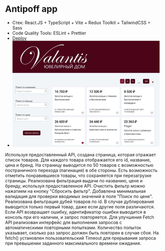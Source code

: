 # Antipoff app

- Стек: React.JS + TypeScript + Vite + Redux Toolkit + TailwindCSS + Sass
- Code Quality Tools: ESLint + Prettier
- [Deploy](https://mali-zi-valantis.netlify.app)
- ![Screenshot](https://github.com/Mali-zi/valantis/blob/main/public/screenshot.JPG)


Используя предоставленный API, создана страница, которая отражает список товаров. Для каждого товара отображается его id, название, цена и бренд.
На страницу выводится по 50 товаров с возможностью постраничного перехода (пагинация) в обе стороны.
Есть возможность отметить понравившиеся товары, что сохраняется при перезагрузке страницы.
Реализована фильтрация выдачи по названию, цене и бренду, используя предоставленное API. Очистить фильтр можно нажатием на кнопку "Сбросить фильтр".
Добавлена минимальная валидация для проверки вводимых значений в поле "Поиск по цене".
Реализована фильтрация дубей товаров по id. В случае дублирования выводится только первый товар, даже если другие поля различаются.
Если API возвращает ошибку, идентификатор ошибки выводится в консоль при его наличии, и запрос повторяется.
Для улучшения Fetch API реализован интерфейс для выполнения запросов с автоматическими повторными попытками. Количество попыток указывает, сколько раз запрос должен быть повторен в случае сбоя.
На fetch() установлен пользовательский Timeout для прерывания запроса при превышении заданного максимального времени ожидания.